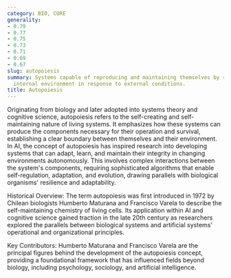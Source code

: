 ```yaml
---
category: BIO, CORE
generality:
- 0.79
- 0.77
- 0.75
- 0.73
- 0.71
- 0.69
- 0.67
slug: autopoiesis
summary: Systems capable of reproducing and maintaining themselves by regulating their
  internal environment in response to external conditions.
title: Autopoiesis
---
```


Originating from biology and later adopted into systems theory and cognitive science, autopoiesis refers to the self-creating and self-maintaining nature of living systems. It emphasizes how these systems can produce the components necessary for their operation and survival, establishing a clear boundary between themselves and their environment. In AI, the concept of autopoiesis has inspired research into developing systems that can adapt, learn, and maintain their integrity in changing environments autonomously. This involves complex interactions between the system's components, requiring sophisticated algorithms that enable self-regulation, adaptation, and evolution, drawing parallels with biological organisms' resilience and adaptability.

Historical Overview: The term autopoiesis was first introduced in 1972 by Chilean biologists Humberto Maturana and Francisco Varela to describe the self-maintaining chemistry of living cells. Its application within AI and cognitive science gained traction in the late 20th century as researchers explored the parallels between biological systems and artificial systems' operational and organizational principles.

Key Contributors: Humberto Maturana and Francisco Varela are the principal figures behind the development of the autopoiesis concept, providing a foundational framework that has influenced fields beyond biology, including psychology, sociology, and artificial intelligence.